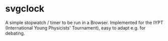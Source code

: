 # svgclock
A simple stopwatch / timer to be run in a Browser. Implemented for the IYPT (International Young Physicists' Tournament), easy to adapt e.g. for debating.

